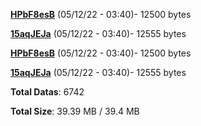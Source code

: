 [**HPbF8esB**](/data/HPbF8esB.txt) (05/12/22 - 03:40)- 12500 bytes

[**15aqJEJa**](/data/15aqJEJa.txt) (05/12/22 - 03:40)- 12555 bytes

[**HPbF8esB**](/data/HPbF8esB.txt) (05/12/22 - 03:40)- 12500 bytes

[**15aqJEJa**](/data/15aqJEJa.txt) (05/12/22 - 03:40)- 12555 bytes

**Total Datas**: 6742

**Total Size**: 39.39 MB / 39.4 MB